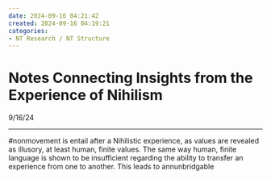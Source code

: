 ```yaml
---
date: 2024-09-16 04:21:42
created: 2024-09-16 04:19:21
categories:
- NT Research / NT Structure
---
```


# Notes Connecting Insights from the Experience of Nihilism

9/16/24

* * *

  

#nonmovement is entail after a Nihilistic experience, as values are revealed as illusory, at least human, finite values. The same way human, finite language is shown to be insufficient regarding the ability to transfer an experience from one to another. This leads to annunbridgable